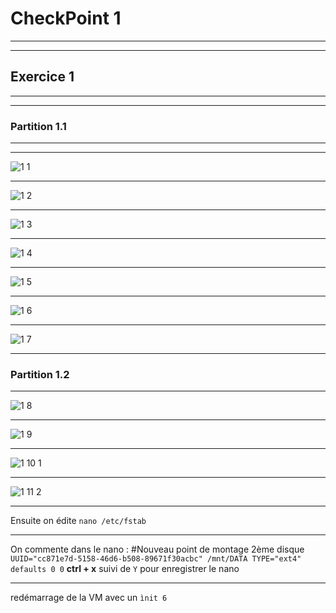 # CheckPoint 1
***
***
## Exercice 1
***
***
### Partition 1.1
***
***
![1 1](https://github.com/user-attachments/assets/c922beb2-6e75-450b-b80b-62b333dc4102)
***
![1 2](https://github.com/user-attachments/assets/b65cbe72-7e17-46c8-89ff-4fa07737e82d)
***
![1 3](https://github.com/user-attachments/assets/f0679592-51fd-46de-8220-ecc0b108af87)
***
![1 4](https://github.com/user-attachments/assets/8702e80f-2ece-43dc-b228-3d19ccf099b8)
***
![1 5](https://github.com/user-attachments/assets/12ade30d-598a-47f7-b0a9-08e8744481d8)
***
![1 6](https://github.com/user-attachments/assets/02617da2-a472-400b-b8a3-5e19cde03c1f)
***
![1 7](https://github.com/user-attachments/assets/b81cdd94-04a5-4765-8a06-bf296f2d5031)
***
### Partition 1.2
***
![1 8](https://github.com/user-attachments/assets/f1a7b398-a55f-487a-9705-3fa0fca9ecc3)
***
![1 9](https://github.com/user-attachments/assets/138b87c4-cc32-4098-ae94-a4b00933cefc)
***
![1 10 1](https://github.com/user-attachments/assets/08a4d549-3653-44be-b279-c955f06be6f3)
***
![1 11 2](https://github.com/user-attachments/assets/8853903d-b83f-4b72-97c5-35aaf7dbb523)
***
Ensuite on édite
```nano /etc/fstab```
***
On commente dans le nano : 
#Nouveau point de montage 2ème disque
```UUID="cc871e7d-5158-46d6-b508-89671f30acbc" /mnt/DATA TYPE="ext4" defaults 0 0```
**ctrl + x** suivi de ```Y``` pour enregistrer le nano
***
redémarrage de la VM avec un ```ìnit 6```

